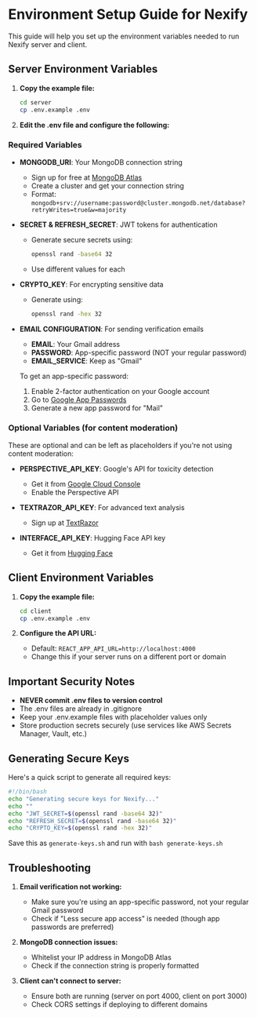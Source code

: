# Environment Setup Guide for Nexify

This guide will help you set up the environment variables needed to run Nexify server and client.

## Server Environment Variables

1. **Copy the example file:**
   ```bash
   cd server
   cp .env.example .env
   ```

2. **Edit the .env file and configure the following:**

### Required Variables

- **MONGODB_URI**: Your MongoDB connection string
  - Sign up for free at [MongoDB Atlas](https://www.mongodb.com/cloud/atlas)
  - Create a cluster and get your connection string
  - Format: `mongodb+srv://username:password@cluster.mongodb.net/database?retryWrites=true&w=majority`

- **SECRET & REFRESH_SECRET**: JWT tokens for authentication
  - Generate secure secrets using:
    ```bash
    openssl rand -base64 32
    ```
  - Use different values for each

- **CRYPTO_KEY**: For encrypting sensitive data
  - Generate using:
    ```bash
    openssl rand -hex 32
    ```

- **EMAIL CONFIGURATION**: For sending verification emails
  - **EMAIL**: Your Gmail address
  - **PASSWORD**: App-specific password (NOT your regular password)
  - **EMAIL_SERVICE**: Keep as "Gmail"
  
  To get an app-specific password:
  1. Enable 2-factor authentication on your Google account
  2. Go to [Google App Passwords](https://myaccount.google.com/apppasswords)
  3. Generate a new app password for "Mail"

### Optional Variables (for content moderation)

These are optional and can be left as placeholders if you're not using content moderation:

- **PERSPECTIVE_API_KEY**: Google's API for toxicity detection
  - Get it from [Google Cloud Console](https://console.cloud.google.com/)
  - Enable the Perspective API

- **TEXTRAZOR_API_KEY**: For advanced text analysis
  - Sign up at [TextRazor](https://www.textrazor.com/)

- **INTERFACE_API_KEY**: Hugging Face API key
  - Get it from [Hugging Face](https://huggingface.co/settings/tokens)

## Client Environment Variables

1. **Copy the example file:**
   ```bash
   cd client
   cp .env.example .env
   ```

2. **Configure the API URL:**
   - Default: `REACT_APP_API_URL=http://localhost:4000`
   - Change this if your server runs on a different port or domain

## Important Security Notes

- **NEVER commit .env files to version control**
- The .env files are already in .gitignore
- Keep your .env.example files with placeholder values only
- Store production secrets securely (use services like AWS Secrets Manager, Vault, etc.)

## Generating Secure Keys

Here's a quick script to generate all required keys:

```bash
#!/bin/bash
echo "Generating secure keys for Nexify..."
echo ""
echo "JWT_SECRET=$(openssl rand -base64 32)"
echo "REFRESH_SECRET=$(openssl rand -base64 32)"
echo "CRYPTO_KEY=$(openssl rand -hex 32)"
```

Save this as `generate-keys.sh` and run with `bash generate-keys.sh`

## Troubleshooting

1. **Email verification not working:**
   - Make sure you're using an app-specific password, not your regular Gmail password
   - Check if "Less secure app access" is needed (though app passwords are preferred)

2. **MongoDB connection issues:**
   - Whitelist your IP address in MongoDB Atlas
   - Check if the connection string is properly formatted

3. **Client can't connect to server:**
   - Ensure both are running (server on port 4000, client on port 3000)
   - Check CORS settings if deploying to different domains